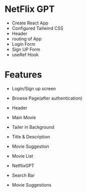 # NetFlix GPT

- Create React App
- Configured Tailwind CSS
- Header
- routing of App
- Login Form
- Sign UP Form
- useRef Hook


# Features
- Login/Sign up screen
- Browse Page(after authentication)
 - Header
 - Main Movie
  - Tailer in Background
  - Title & Description
  - Movie Suggestion
   - Movie List



- NetflixGPT
 - Search Bar
 - Movie Suggestions